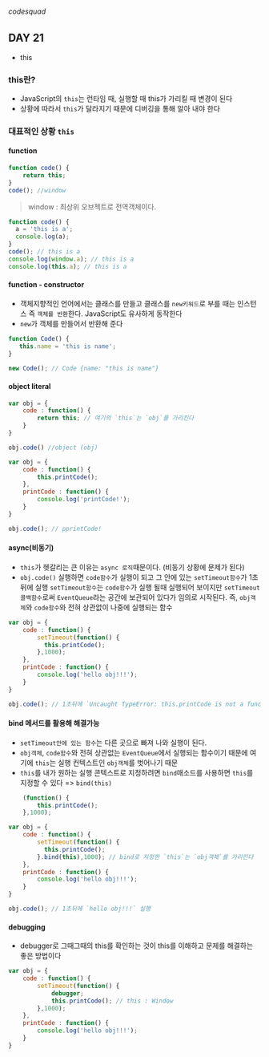 ###### codesquad

## DAY 21
- this

### this란?
- JavaScript의 `this`는 런타임 때, 실행할 때 this가 가리킬 때 변경이 된다
- 상황에 따라서 `this`가 달라지기 때문에 디버깅을 통해 알아 내야 한다

### 대표적인 상황 `this`
#### function

```js
function code() {
	return this;
}
code(); //window
```

> window : 최상위 오브젝트로 전역객체이다.


```js
function code() {
  a = 'this is a';
  console.log(a);
}
code(); // this is a
console.log(window.a); // this is a
console.log(this.a); // this is a
```

#### function - constructor
- 객체지향적인 언어에서는 클래스를 만들고 클래스를 `new키워드`로 부를 때는 인스턴스 즉 `객체를 반환`한다. JavaScript도 유사하게 동작한다
- `new`가 객체를 만들어서 반환해 준다 

```js
function Code() {
   this.name = 'this is name';
}

new Code(); // Code {name: "this is name"}
```

#### object literal

```js
var obj = {
    code : function() {
        return this; // 여기의 `this`는 `obj`를 가리킨다
    }
}

obj.code() //object (obj)
```

```js
var obj = {
	code : function() {
		this.printCode(); 
	},
	printCode : function() {
		console.log('printCode!');
	}
}

obj.code(); // pprintCode!
```

#### async(비동기)
- `this`가 헷갈리는 큰 이유는 `async 로직`때문이다. (비동기 상황에 문제가 된다)
- `obj.code()` 실행하면 `code함수`가 실행이 되고 그 안에 있는 `setTimeout함수`가 1초뒤에 실행
`setTimeout함수`는 `code함수`가 실행 될때 실행되어 보이지만 `setTimeout 콜백함수`로써 `EventQueue`라는 공간에 보관되어 있다가 임의로 시작된다. 즉, `obj객체`와 `code함수`와 전혀 상관없이 나중에 실행되는 함수

```js
var obj = {
	code : function() {
		setTimeout(function() {
          this.printCode();
        },1000);
	},
	printCode : function() {
		console.log('hello obj!!!');
	}
}

obj.code(); // 1초뒤에 `Uncaught TypeError: this.printCode is not a function`
```

#### bind 메서드를 활용해 해결가능
- `setTimeout안에 있는 함수`는 다른 곳으로 빠져 나와 실행이 된다. 
- `obj객체`, `code함수`와 전혀 상관없는 `EventQueue`에서 실행되는 함수이기 때문에 여기에 `this`는 실행 컨텍스트인 `obj객체`를 벗어나기 때문
-  `this`를 내가 원하는 실행 콘텍스트로 지정하려면 `bind`매소드를 사용하면 `this`를 지정할 수 있다 => `bind(this)` 

```js
	(function() {
		this.printCode(); 
	},1000);
```

```js
var obj = {
	code : function() {
		setTimeout(function() {
          this.printCode();
        }.bind(this),1000); // bind로 지정한 `this`는 `obj객체`를 가리킨다
	},
	printCode : function() {
		console.log('hello obj!!!');
	}
}

obj.code(); // 1초뒤에 `hello obj!!!` 실행

```

#### debugging
- debugger로 그때그때의 this를 확인하는 것이 this를 이해하고 문제를 해결하는 좋은 방법이다

```js
var obj = {
	code : function() {
		setTimeout(function() {
			debugger;
			this.printCode(); // this : Window
		},1000);
	},
	printCode : function() {
		console.log('hello obj!!!');
	}
}
```